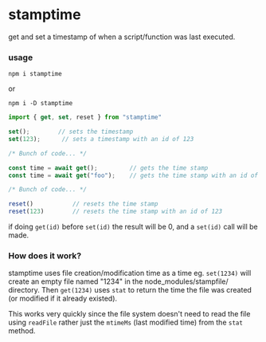 # stamptime
get and set a timestamp of when a script/function was last executed.

### usage

`npm i stamptime`

or 

`npm i -D stamptime`


```js
import { get, set, reset } from "stamptime"

set();        // sets the timestamp
set(123);      // sets a timestamp with an id of 123

/* Bunch of code... */

const time = await get();         // gets the time stamp
const time = await get("foo");    // gets the time stamp with an id of "foo"

/* Bunch of code... */

reset()           // resets the time stamp
reset(123)        // resets the time stamp with an id of 123
```

if doing `get(id)` before `set(id)` the result will be 0, and a `set(id)` call will be made.

### How does it work?

stamptime uses file creation/modification time as a time eg. `set(1234)` will create an empty file named "1234" in the node_modules/stampfile/ directory. Then `get(1234)` uses `stat` to return the time the file was created (or modified if it already existed).

This works very quickly since the file system doesn't need to read the file using `readFile` rather just the `mtimeMs` (last modified time) from the `stat` method.




